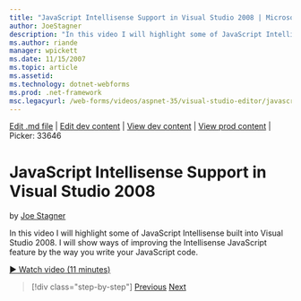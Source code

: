 ```yaml
---
title: "JavaScript Intellisense Support in Visual Studio 2008 | Microsoft Docs"
author: JoeStagner
description: "In this video I will highlight some of JavaScript Intellisense built into Visual Studio 2008. I will show ways of improving the Intellisense JavaScript featu..."
ms.author: riande
manager: wpickett
ms.date: 11/15/2007
ms.topic: article
ms.assetid: 
ms.technology: dotnet-webforms
ms.prod: .net-framework
msc.legacyurl: /web-forms/videos/aspnet-35/visual-studio-editor/javascript-intellisense-support-in-visual-studio-2008
---
```

[Edit .md file](C:\Projects\msc\dev\Msc.Www\Web.ASP\App_Data\github\web-forms\videos\aspnet-35\visual-studio-editor\javascript-intellisense-support-in-visual-studio-2008.md) | [Edit dev content](http://www.aspdev.net/umbraco#/content/content/edit/26623) | [View dev content](http://docs.aspdev.net/tutorials/web-forms/videos/aspnet-35/visual-studio-editor/javascript-intellisense-support-in-visual-studio-2008.html) | [View prod content](http://www.asp.net/web-forms/videos/aspnet-35/visual-studio-editor/javascript-intellisense-support-in-visual-studio-2008) | Picker: 33646

JavaScript Intellisense Support in Visual Studio 2008
====================
by [Joe Stagner](https://github.com/JoeStagner)

In this video I will highlight some of JavaScript Intellisense built into Visual Studio 2008. I will show ways of improving the Intellisense JavaScript feature by the way you write your JavaScript code.

[&#9654; Watch video (11 minutes)](https://channel9.msdn.com/Blogs/ASP-NET-Site-Videos/javascript-intellisense-support-in-visual-studio-2008)

>[!div class="step-by-step"] [Previous](new-designer-support-in-visual-studio-2008.md) [Next](javascript-debugging-in-visual-studio-2008.md)